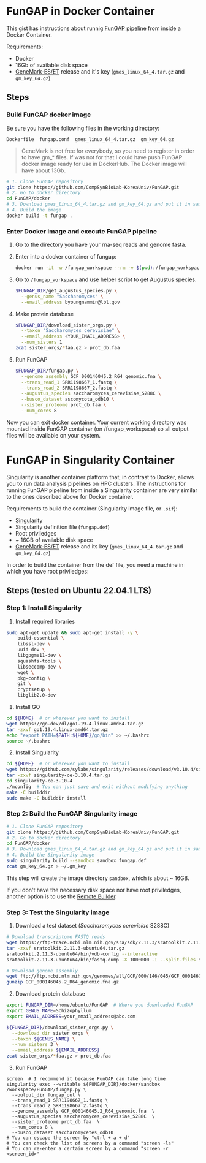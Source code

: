 # FunGAP in Docker Container

This gist has instructions about runnig [FunGAP pipeline](https://github.com/CompSynBioLab-KoreaUniv/FunGAP) from inside a Docker Container.

Requirements:

- Docker
- 16Gb of available disk space
- [GeneMark-ES/ET](http://topaz.gatech.edu/GeneMark/license_download.cgi) release and it's key (`gmes_linux_64_4.tar.gz` and `gm_key_64.gz`)


## Steps

### Build FunGAP docker image

Be sure you have the following files in the working directory:

`Dockerfile  fungap.conf  gmes_linux_64_4.tar.gz  gm_key_64.gz`

> GeneMark is not free for everybody, so you need to register in order to have gm_* files. If was not for that I could have push FunGAP docker image ready for use in DockerHub. The Docker image will have about 13Gb.

```bash
# 1. Clone FunGAP repository
git clone https://github.com/CompSynBioLab-KoreaUniv/FunGAP.git
# 2. Go to docker directory
cd FunGAP/docker
# 3. Download gmes_linux_64_4.tar.gz and gm_key_64.gz and put it in same directory
# 4. Build the image
docker build -t fungap .
```

### Enter Docker image and execute FunGAP pipeline

1. Go to the directory you have your rna-seq reads and genome fasta.
1. Enter into a docker container of fungap:

    ```bash
    docker run -it -w /fungap_workspace --rm -v $(pwd):/fungap_workspace fungap bash
    ```

1. Go to `/fungap_workspace` and use helper script to get Augustus species.

    ```bash
    $FUNGAP_DIR/get_augustus_species.py \
      --genus_name "Saccharomyces" \
      --email_address byoungnammin@lbl.gov
    ```

1. Make protein database

    ```bash
    $FUNGAP_DIR/download_sister_orgs.py \
      --taxon "Saccharomyces cerevisiae" \
      --email_address <YOUR_EMAIL_ADDRESS> \
      --num_sisters 1
    zcat sister_orgs/*faa.gz > prot_db.faa
    ```

1. Run FunGAP

    ```bash
    $FUNGAP_DIR/fungap.py \
      --genome_assembly GCF_000146045.2_R64_genomic.fna \
      --trans_read_1 SRR1198667_1.fastq \
      --trans_read_2 SRR1198667_2.fastq \
      --augustus_species saccharomyces_cerevisiae_S288C \
      --busco_dataset ascomycota_odb10 \
      --sister_proteome prot_db.faa \
      --num_cores 8
    ```

Now you can exit docker container. Your current working directory was mounted inside FunGAP container (on /fungap_workspace) so all output files will be available on your system.


# FunGAP in Singularity Container

Singularity is another container platform that, in contrast to Docker, allows you to run data analysis pipelines on HPC clusters. The instructions for running FunGAP pipeline from inside a Singularity container are very similar to the ones described above for Docker container.

Requirements to build the container (Singularity image file, or `.sif`):

- [Singularity](https://sylabs.io/guides/3.7/user-guide/quick_start.html#quick-installation-steps)
- Singularity definition file (`fungap.def`)
- Root priviledges
- ~ 16GB of available disk space
- [GeneMark-ES/ET](http://topaz.gatech.edu/GeneMark/license_download.cgi) release and its key (`gmes_linux_64_4.tar.gz` and `gm_key_64.gz`)

In order to build the container from the def file, you need a machine in which you have root priviledges:

## Steps (tested on Ubuntu 22.04.1 LTS)

### Step 1: Install Singularity

1. Install required libraries

```bash
sudo apt-get update && sudo apt-get install -y \
    build-essential \
    libssl-dev \
    uuid-dev \
    libgpgme11-dev \
    squashfs-tools \
    libseccomp-dev \
    wget \
    pkg-config \
    git \
    cryptsetup \
    libglib2.0-dev
```

1. Install GO

```bash
cd ${HOME}  # or wherever you want to install
wget https://go.dev/dl/go1.19.4.linux-amd64.tar.gz
tar -zxvf go1.19.4.linux-amd64.tar.gz
echo "export PATH=$PATH:${HOME}/go/bin" >> ~/.bashrc
source ~/.bashrc
```

2. Install Singularity

```bash
cd ${HOME}  # or wherever you want to install
wget https://github.com/sylabs/singularity/releases/download/v3.10.4/singularity-ce-3.10.4.tar.gz
tar -zxvf singularity-ce-3.10.4.tar.gz
cd singularity-ce-3.10.4
./mconfig  # You can just save and exit without modifying anything
make -C builddir
sudo make -C builddir install
```

### Step 2: Build the FunGAP Singularity image

```bash
# 1. Clone FunGAP repository
git clone https://github.com/CompSynBioLab-KoreaUniv/FunGAP.git
# 2. Go to docker directory
cd FunGAP/docker
# 3. Download gmes_linux_64_4.tar.gz and gm_key_64.gz and put it in same directory
# 4. Build the Singularity image
sudo singularity build --sandbox sandbox fungap.def
zcat gm_key_64.gz > ~/.gm_key
```

This step will create the image directory `sandbox`, which is about ~ 16GB.

If you don't have the necessary disk space nor have root priviledges, another option is to use the [Remote Builder](https://cloud.sylabs.io/builder).

### Step 3: Test the Singularity image

1. Download a test dataset (_Saccharomyces cerevisiae_ S288C)

```bash
# Download transcriptome FASTQ reads
wget https://ftp-trace.ncbi.nlm.nih.gov/sra/sdk/2.11.3/sratoolkit.2.11.3-ubuntu64.tar.gz
tar -zxvf sratoolkit.2.11.3-ubuntu64.tar.gz
sratoolkit.2.11.3-ubuntu64/bin/vdb-config --interactive
sratoolkit.2.11.3-ubuntu64/bin/fastq-dump -X 1000000 -I --split-files SRR1198667

# Download genome assembly
wget ftp://ftp.ncbi.nlm.nih.gov/genomes/all/GCF/000/146/045/GCF_000146045.2_R64/GCF_000146045.2_R64_genomic.fna.gz
gunzip GCF_000146045.2_R64_genomic.fna.gz
```

2. Download protein database

```bash
export FUNGAP_DIR=/home/ubuntu/FunGAP  # Where you downloaded FunGAP
export GENUS_NAME=Schizophyllum
export EMAIL_ADDRESS=your_email_address@abc.com

${FUNGAP_DIR}/download_sister_orgs.py \
  --download_dir sister_orgs \
  --taxon ${GENUS_NAME} \
  --num_sisters 3 \
  --email_address ${EMAIL_ADDRESS}
zcat sister_orgs/*faa.gz > prot_db.faa
```

3. Run FunGAP

```
screen  # I recommend it because FunGAP can take long time
singularity exec --writable ${FUNGAP_DIR}/docker/sandbox /workspace/FunGAP/fungap.py \
  --output_dir fungap_out \
  --trans_read_1 SRR1198667_1.fastq \
  --trans_read_2 SRR1198667_2.fastq \
  --genome_assembly GCF_000146045.2_R64_genomic.fna  \
  --augustus_species saccharomyces_cerevisiae_S288C  \
  --sister_proteome prot_db.faa  \
  --num_cores 8 \
  --busco_dataset saccharomycetes_odb10
# You can escape the screen by "ctrl + a + d"
# You can check the list of screens by a command "screen -ls"
# You can re-enter a certain screen by a command "screen -r <screen_id>"
```

